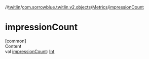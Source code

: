 //[twitlin](../../index.md)/[com.sorrowblue.twitlin.v2.objects](../index.md)/[Metrics](index.md)/[impressionCount](impression-count.md)



# impressionCount  
[common]  
Content  
val [impressionCount](impression-count.md): [Int](https://kotlinlang.org/api/latest/jvm/stdlib/kotlin/-int/index.html)  



